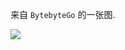 

来自 `BytebyteGo` 的一张图.

![](https://imgs-1322738462.cos.ap-shanghai.myqcloud.com/20241118111512.png)
